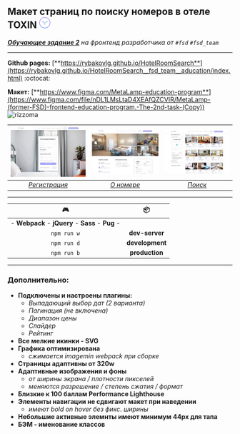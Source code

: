 ## Макет страниц по поиску номеров в отеле TOXIN <img width="25" height="25" src="https://github.com/RybakovLG/HotelRoomSearch__fsd_team__aducation/blob/master/pages_img/rizzoma.svg" alt="rizzoma">
*[**Обучающее задание 2**](https://rizzoma.com/topic/d5c429337bcaa70548fb5aeedee6d92b/0_b_8ndo_78h6s/) на фронтенд разработчика от `#fsd` `#fsd_team`*

-----
**Github pages:** [**https://rybakovlg.github.io/HotelRoomSearch**](https://rybakovlg.github.io/HotelRoomSearch__fsd_team__aducation/index.html) :octocat:

**Макет:** [**https://www.figma.com/MetaLamp-education-program**](https://www.figma.com/file/nDL1LMsLtaD4XEAfQZCVIR/MetaLamp-(former-FSD)-frontend-education-program.-The-2nd-task-(Copy)) <img width="20" height="20" src="https://cdn.worldvectorlogo.com/logos/figma-1.svg" alt="rizzoma">

| [![reg-page](pages_img/Screenshot_2.jpg "Регистрация")](https://rybakovlg.github.io/HotelRoomSearch__fsd_team__aducation/app/registration-page.html) | [![info-page](pages_img/Screenshot_4.jpg "Подробнее")](https://rybakovlg.github.io/HotelRoomSearch__fsd_team__aducation/app/room-details.html) | [![search-page](pages_img/Screenshot_3.jpg "Поиск")](https://rybakovlg.github.io/HotelRoomSearch__fsd_team__aducation/app/search-room.html)
|:---:|:---:|:---:|
[*Регистрация*](https://rybakovlg.github.io/HotelRoomSearch__fsd_team__aducation/app/registration-page.html) | [*О номере*](https://rybakovlg.github.io/HotelRoomSearch__fsd_team__aducation/app/room-details.html) | [*Поиск*](https://rybakovlg.github.io/HotelRoomSearch__fsd_team__aducation/app/search-room.html)

----
| :video_game: | :package: |
|:---:|:---:|
| - **Webpack** - **jQuery** - **Sass** - **Pug** - |  |
| `npm run w` | **dev-server**  |
| `npm run d` | **development** | 
| `npm run b` | **production** |

----
### Дополнительно:
- **Подключены и настроены плагины:**
  - *Выпадающий выбор дат (2 варианта)*
  - *Пагинация (не включена)*
  - *Диапазон цены*
  - *Слайдер*
  - *Рейтинг*
- **Все мелкие икинки - SVG**
- **Графика оптимизирована**
  - *сжимается imagemin webpack при сборке*
- **Страницы адаптивны от 320w**
- **Адаптивные изображения и фоны**
  - *от ширины экрана / плотности пикселей*
  - *меняются разрешение / степень сжатия / формат*
- **Близкие к 100 баллам Performance Lighthouse**
- **Элементы навигации не сдвигают макет при наведении**
  - *имеют bold on hover без фикс. ширины*
- **Небольшие активные элемнты имеют минимум 44px для тапа**
- **БЭМ - именование классов**
